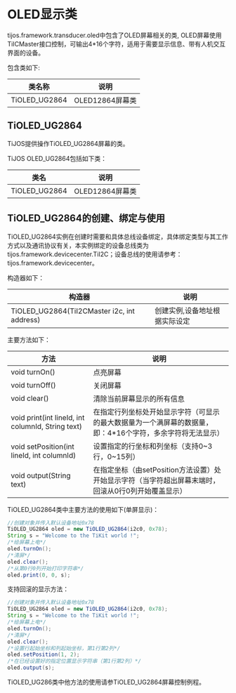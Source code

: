# OLED显示类

tijos.framework.transducer.oled中包含了OLED屏幕相关的类, OLED屏幕使用TiICMaster接口控制，可输出4*16个字符，适用于需要显示信息、带有人机交互界面的设备。

包含类如下:

| 类名称           | 说明           |
| ------------- | ------------ |
| TiOLED_UG2864 | OLED12864屏幕类 |

## TiOLED_UG2864

TiJOS提供操作TiOLED_UG2864屏幕的类。

TiJOS OLED_UG2864包括如下类：

| 类名            | 说明           |
| ------------- | ------------ |
| TiOLED_UG2864 | OLED12864屏幕类 |



## TiOLED_UG2864的创建、绑定与使用

TiOLED_UG2864实例在创建时需要和具体总线设备绑定，具体绑定类型与其工作方式以及通讯协议有关，本实例绑定的设备总线类为 tijos.framework.devicecenter.TiI2C；设备总线的使用请参考：tijos.framework.devicecenter。



构造器如下：

| 构造器                                      | 说明              |
| ---------------------------------------- | --------------- |
| TiOLED_UG2864(TiI2CMaster i2c, int address) | 创建实例,设备地址根据实际设定 |



主要方法如下：

| 方法                                       | 说明                                       |
| ---------------------------------------- | ---------------------------------------- |
| void turnOn()                            | 点亮屏幕                                     |
| void turnOff()                           | 关闭屏幕                                     |
| void clear()                             | 清除当前屏幕显示的所有信息                            |
| void print(int lineId, int columnId, String text) | 在指定行列坐标处开始显示字符（可显示的最大数据量为一个满屏幕的数据量，即：4*16个字符，多余字符将无法显示） |
| void setPosition(int lineId, int columnId) | 设置指定的行坐标和列坐标（支持0~3行，0~15列）               |
| void output(String text)                 | 在指定坐标（由setPosition方法设置）处开始显示字符（当字符超出屏幕末端时，回滚从0行0列开始覆盖显示） |

TiOLED_UG2864类中主要方法的使用如下(单屏显示)：

```java
//创建对象并传入默认设备地址0x78
TiOLED_UG2864 oled = new TiOLED_UG2864(i2c0, 0x78);
String s = "Welcome to the TiKit world !";
/*给屏幕上电*/
oled.turnOn();
/*清屏*/
oled.clear();
/*从第0行0列开始打印字符串*/
oled.print(0, 0, s);
```

支持回滚的显示方法：

```java
//创建对象并传入默认设备地址0x78
TiOLED_UG2864 oled = new TiOLED_UG2864(i2c0, 0x78);
String s = "Welcome to the TiKit world !";
/*给屏幕上电*/
oled.turnOn();
/*清屏*/
oled.clear();
/*设置行起始坐标和列起始坐标，第1行第2列*/
oled.setPosition(1, 2);
/*在已经设置好的指定位置显示字符串（第1行第2列）*/
oled.output(s);
```

TiOLED_UG286类中他方法的使用请参TiOLED_UG2864屏幕控制例程。